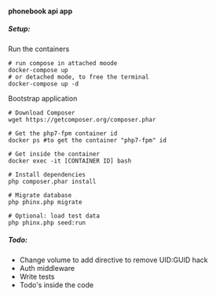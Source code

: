 #### phonebook api app

##### Setup:

Run the containers
```shell script
# run compose in attached moode
docker-compose up 
# or detached mode, to free the terminal
docker-compose up -d
```
Bootstrap application
```shell script
# Download Composer
wget https://getcomposer.org/composer.phar

# Get the php7-fpm container id
docker ps #to get the container "php7-fpm" id

# Get inside the container  
docker exec -it [CONTAINER ID] bash

# Install dependencies
php composer.phar install

# Migrate database
php phinx.php migrate

# Optional: load test data
php phinx.php seed:run
```
##### Todo:
 - Change volume to add directive to remove UID:GUID hack
 - Auth middleware
 - Write tests
 - Todo's inside the code 

